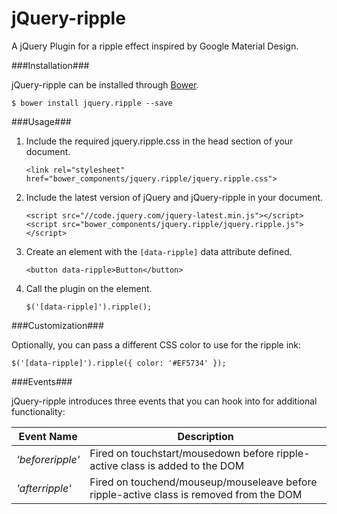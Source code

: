 jQuery-ripple
=============

A jQuery Plugin for a ripple effect inspired by Google Material Design.

###Installation###

jQuery-ripple can be installed through [Bower](http://bower.io/).

    $ bower install jquery.ripple --save

###Usage###

1. Include the required jquery.ripple.css in the head section of your document.

    ```
    <link rel="stylesheet" href="bower_components/jquery.ripple/jquery.ripple.css">
    ```
2. Include the latest version of jQuery and jQuery-ripple in your document.

    ```
    <script src="//code.jquery.com/jquery-latest.min.js"></script>
    <script src="bower_components/jquery.ripple/jquery.ripple.js"></script>
    ```
3. Create an element with the `[data-ripple]` data attribute defined.

    ```
    <button data-ripple>Button</button>
    ```
4. Call the plugin on the element.

    ```
    $('[data-ripple]').ripple();
    ```

###Customization###

Optionally, you can pass a different CSS color to use for the ripple ink:

```
$('[data-ripple]').ripple({ color: '#EF5734' });
```

###Events###

jQuery-ripple introduces three events that you can hook into for additional functionality:

| Event Name | Description |
|----------------|-----------------------------------------------------------------------------------------------------|
| *'beforeripple'* | Fired on touchstart/mousedown before ripple-active class is added to the DOM |
| *'afterripple'* | Fired on touchend/mouseup/mouseleave before ripple-active class is removed from the DOM |
